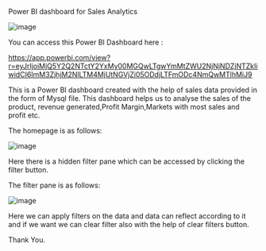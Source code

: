 Power BI dashboard for Sales Analytics

![image](https://user-images.githubusercontent.com/65599483/150499497-7799312d-e1d8-4b39-b10e-fb81a953b34b.png)


You can access this Power BI Dashboard here :

https://app.powerbi.com/view?r=eyJrIjoiMjQ5Y2Q2NTctY2YxMy00MGQwLTgwYmMtZWU2NjNjNDZjNTZkIiwidCI6ImM3ZjhjM2NlLTM4MjUtNGVjZi05ODdjLTFmODc4NmQwMTlhMiJ9

This is a Power BI dashboard created with the help of sales data provided in the form of Mysql file. This dashboard helps us to analyse the sales of the product, revenue generated,Profit Margin,Markets with most sales and profit etc.

The homepage is as follows:

![image](https://user-images.githubusercontent.com/65599483/150500733-77173789-25ac-4b67-a0a3-aeb582ec6f87.png)


Here there is a hidden filter pane which can be accessed by clicking the filter button.

The filter pane is as follows:

![image](https://user-images.githubusercontent.com/65599483/150501008-8cf2017e-83e8-43e2-b0c1-e8e49b99ec06.png)


Here we can apply filters on the data and data can reflect according to it and if we want we can clear filter also with the help of clear filters button.

Thank You.

